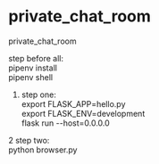 # private_chat_room
private_chat_room  

step before all:  
pipenv install  
pipenv shell  

1. step one:  
export FLASK_APP=hello.py  
export FLASK_ENV=development  
flask run --host=0.0.0.0  

2 step two:  
python browser.py  
